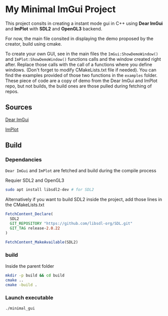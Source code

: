 # My Minimal ImGui Project

This project consits in creating a instant mode gui in C++ using **Dear ImGui** and **ImPlot** with **SDL2** and **OpenGL3** backend.

For now, the main file consited in displaying the demo proposed by the creator, build using cmake.

To create your own GUI, see in the main files the `ImGui:ShowDemoWindow()` and `ImPlot:ShowDemoWindow()` functions calls and the window created right after. Replace those calls with the call of a functions where you define windows. (Don't forget to modify CMakeLists.txt file if needed). You can find the examples provided of those two functions in the `examples` folder. These piece of code are a copy of demo from the Dear ImGui and ImPlot repo, but not builds, the build ones are those pulled during fetching of repos.

## Sources
[Dear ImGui](https://github.com/ocornut/imgui)

[ImPlot](https://github.com/epezent/implot/)

## Build
### Dependancies
`Dear ImGui` and `ImPlot` are fetched and build during the compile process

Requier SDL2 and OpenGL3

```bash
sudo apt install libsdl2-dev # for SDL2
```

Alternatively if you want to build SDL2 inside the project, add those lines in the CMakeLists.txt

```cmake
FetchContent_Declare(
  SDL2
  GIT_REPOSITORY "https://github.com/libsdl-org/SDL.git"
  GIT_TAG release-2.0.22
)

FetchContent_MakeAvailable(SDL2)
```

### build
Inside the parent folder
```bash
mkdir -p build && cd build
cmake ..
cmake -build .
```

### Launch executable
```bash
./minimal_gui
```
